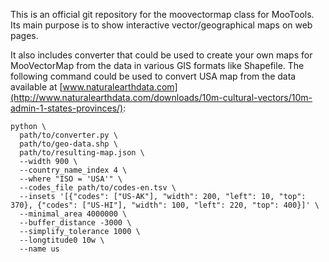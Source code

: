 This is an official git repository for the moovectormap class for MooTools. Its main purpose is to show interactive vector/geographical maps on web pages.

It also includes converter that could be used to create your own maps for MooVectorMap from the data in various GIS formats like Shapefile. The following command could be used to convert USA map from the data available at [www.naturalearthdata.com](http://www.naturalearthdata.com/downloads/10m-cultural-vectors/10m-admin-1-states-provinces/):

    python \
      path/to/converter.py \
      path/to/geo-data.shp \
      path/to/resulting-map.json \
      --width 900 \
      --country_name_index 4 \
      --where "ISO = 'USA'" \
      --codes_file path/to/codes-en.tsv \
      --insets '[{"codes": ["US-AK"], "width": 200, "left": 10, "top": 370}, {"codes": ["US-HI"], "width": 100, "left": 220, "top": 400}]' \
      --minimal_area 4000000 \
      --buffer_distance -3000 \
      --simplify_tolerance 1000 \
      --longtitude0 10w \
      --name us
